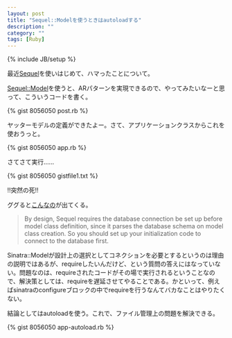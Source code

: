 ```yaml
---
layout: post
title: "Sequel::Modelを使うときはautoloadする"
description: ""
category: ""
tags: [Ruby]
---
```

{% include JB/setup %}

最近[Sequel](http://sequel.jeremyevans.net/)を使いはじめて、ハマったことについて。

[Sequel::Model](https://github.com/jeremyevans/sequel#sequel-models)を使うと、ARパターンを実現できるので、やってみたいなーと思って、こういうコードを書く。

{% gist 8056050 post.rb %}

ヤッターモデルの定義ができたよー。さて、アプリケーションクラスからこれを使おうっと。

{% gist 8056050 app.rb %}

さてさて実行……

{% gist 8056050 gistfile1.txt %}

!!突然の死!!
 
ググると[こんなの](http://stackoverflow.com/questions/13115550/defining-sequel-models-before-connecting)が出てくる。

>By design, Sequel requires the database connection be set up before model class definition, since it parses the database schema on model class creation. So you should set up your initialization code to connect to the database first.

Sinatra::Modelが設計上の選択としてコネクションを必要とするというのは理由の説明ではあるが、requireしたいんだけど、という質問の答えにはなっていない。問題なのは、requireされたコードがその場で実行されるということなので、解決策としては、requireを遅延させてやることである。かといって、例えばsinatraのconfigureブロックの中でrequireを行うなんてバカなことはやりたくない。

結論としてはautoloadを使う。これで、ファイル管理上の問題を解決できる。

{% gist 8056050 app-autoload.rb %}

